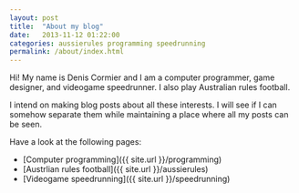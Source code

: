```yaml
---
layout: post
title:  "About my blog"
date:   2013-11-12 01:22:00
categories: aussierules programming speedrunning
permalink: /about/index.html
---
```


Hi! My name is Denis Cormier and I am a computer programmer, game designer, and
videogame speedrunner. I also play Australian rules football.

I intend on making blog posts about all these interests. I will see if I can
somehow separate them while maintaining a place where all my posts can be seen.

Have a look at the following pages:

- [Computer programming]({{ site.url }}/programming)
- [Austrlian rules football]({{ site.url }}/aussierules)
- [Videogame speedrunning]({{ site.url }}/speedrunning)
